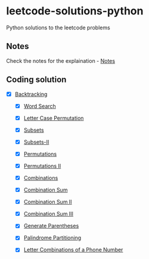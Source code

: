 # leetcode-solutions-python
Python solutions to the leetcode problems

## Notes
Check the notes for the explaination - [Notes](https://stingy-shallot-4ea.notion.site/SeanPrashad-Leetcode-Patterns-7b700a3aa52543a4ace4dbdeb718b8cc)

## Coding solution
- [x] [Backtracking](Backtracking)
    - [x] [Word Search](Backtracking/79-Word-Search.py)
    - [x] [Letter Case Permutation](Backtracking/784-letter-case-permutation.py)
    - [x] [Subsets](Backtracking/78-Subsets.py)
    - [x] [Subsets-II](Backtracking/78-Subsets.py)
    - [x] [Permutations](Backtracking/46-Permutations.py)
    - [x] [Permutations II](Backtracking/47-Permutations-II.py)
    - [x] [Combinations](Backtracking/77-Combinations.py)
    - [x] [Combination Sum](Backtracking/39-Combination-Sum.py)
    - [x] [Combination Sum II](Backtracking/40-Combination-Sum-II.py)
    - [x] [Combination Sum III](Backtracking/216-Combination-Sum-III.py)
    - [x] [Generate Parentheses](Backtracking/22-Generate-Parentheses.py)
    - [x] [Palindrome Partitioning](Backtracking/131-Palindrome-Partitioning.py)
    - [x] [Letter Combinations of a Phone Number](Backtracking/17-Letter-Combinations-of-a-Phone-Number.py)
    
    